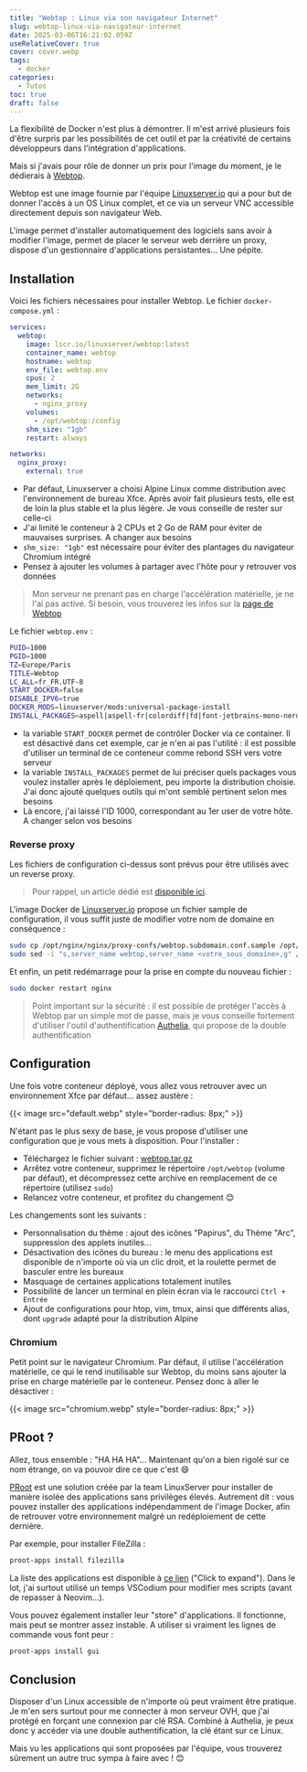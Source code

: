 ```yaml
---
title: "Webtop : Linux via son navigateur Internet"
slug: webtop-linux-via-navigateur-internet
date: 2025-03-06T16:21:02.059Z
useRelativeCover: true
cover: cover.webp
tags:
  - docker
categories:
  - Tutos
toc: true
draft: false
---
```


La flexibilité de Docker n'est plus à démontrer. Il m'est arrivé plusieurs fois d'être surpris par les possibilités de cet outil et par la créativité de certains développeurs dans l'intégration d'applications.

Mais si j'avais pour rôle de donner un prix pour l'image du moment, je le dédierais à [Webtop](https://docs.linuxserver.io/images/docker-webtop/).

Webtop est une image fournie par l'équipe [Linuxserver.io](https://www.linuxserver.io/) qui a pour but de donner l'accès à un OS Linux complet, et ce via un serveur VNC accessible directement depuis son navigateur Web.

L'image permet d'installer automatiquement des logiciels sans avoir à modifier l'image, permet de placer le serveur web derrière un proxy, dispose d'un gestionnaire d'applications persistantes... Une pépite.

## Installation

Voici les fichiers nécessaires pour installer Webtop. Le fichier `docker-compose.yml` :

```yml
services:
  webtop:
    image: lscr.io/linuxserver/webtop:latest
    container_name: webtop
    hostname: webtop
    env_file: webtop.env
    cpus: 2
    mem_limit: 2G
    networks:
      - nginx_proxy
    volumes:
      - /opt/webtop:/config
    shm_size: "1gb"
    restart: always

networks:
  nginx_proxy:
    external: true
```

- Par défaut, Linuxserver a choisi Alpine Linux comme distribution avec l'environnement de bureau Xfce. Après avoir fait plusieurs tests, elle est de loin la plus stable et la plus légère. Je vous conseille de rester sur celle-ci
- J'ai limité le conteneur à 2 CPUs et 2 Go de RAM pour éviter de mauvaises surprises. A changer aux besoins
- `shm_size: "1gb"` est nécessaire pour éviter des plantages du navigateur Chromium intégré
- Pensez à ajouter les volumes à partager avec l'hôte pour y retrouver vos données

> Mon serveur ne prenant pas en charge l'accélération matérielle, je ne l'ai pas activé. Si besoin, vous trouverez les infos sur la [page de Webtop](https://docs.linuxserver.io/images/docker-webtop/)

Le fichier `webtop.env` :

```bash
PUID=1000
PGID=1000
TZ=Europe/Paris
TITLE=Webtop
LC_ALL=fr_FR.UTF-8
START_DOCKER=false
DISABLE_IPV6=true
DOCKER_MODS=linuxserver/mods:universal-package-install
INSTALL_PACKAGES=aspell|aspell-fr|colordiff|fd|font-jetbrains-mono-nerd|fzf|git|htop|ncdu|papirus-icon-theme|ripgrep|thunar-archive-plugin|tmux|vim|xarchiver|zip|zoxide
```

- la variable `START_DOCKER` permet de contrôler Docker via ce container. Il est désactivé dans cet exemple, car je n'en ai pas l'utilité : il est possible d'utiliser un terminal de ce conteneur comme rebond SSH vers votre serveur
- la variable `INSTALL_PACKAGES` permet de lui préciser quels packages vous voulez installer après le déploiement, peu importe la distribution choisie. J'ai donc ajouté quelques outils qui m'ont semblé pertinent selon mes besoins
- Là encore, j'ai laissé l'ID 1000, correspondant au 1er user de votre hôte. A changer selon vos besoins

### Reverse proxy

Les fichiers de configuration ci-dessus sont prévus pour être utilisés avec un reverse proxy.

> Pour rappel, un article dédié est [disponible ici](/posts/reverse-proxy-nginx/).

L'image Docker de [Linuxserver.io](https://docs.linuxserver.io/general/swag/) propose un fichier sample de configuration, il vous suffit juste de modifier votre nom de domaine en conséquence :

```bash
sudo cp /opt/nginx/nginx/proxy-confs/webtop.subdomain.conf.sample /opt/nginx/nginx/proxy-confs/webtop.subdomain.conf
sudo sed -i "s,server_name webtop,server_name <votre_sous_domaine>,g" /opt/nginx/nginx/proxy-confs/webtop.subdomain.conf
```

Et enfin, un petit redémarrage pour la prise en compte du nouveau fichier :

```bash
sudo docker restart nginx
```

> Point important sur la sécurité : il est possible de protéger l'accès à Webtop par un simple mot de passe, mais je vous conseille fortement d'utiliser l'outil d'authentification [Authelia](/posts/authelia-serveur-dauthentification-open-source/), qui propose de la double authentification

## Configuration

Une fois votre conteneur déployé, vous allez vous retrouver avec un environnement Xfce par défaut... assez austère : 

{{< image src="default.webp" style="border-radius: 8px;" >}}

N'étant pas le plus sexy de base, je vous propose d'utiliser une configuration que je vous mets à disposition. Pour l'installer :

- Téléchargez le fichier suivant : [webtop.tar.gz](/files/webtop.tar.gz)
- Arrêtez votre conteneur, supprimez le répertoire `/opt/webtop` (volume par défaut), et décompressez cette archive en remplacement de ce répertoire (utilisez `sudo`)
- Relancez votre conteneur, et profitez du changement :blush:

Les changements sont les suivants : 

- Personnalisation du thème : ajout des icônes "Papirus", du Thème "Arc", suppression des applets inutiles...
- Désactivation des icônes du bureau : le menu des applications est disponible de n'importe où via un clic droit, et la roulette permet de basculer entre les bureaux
- Masquage de certaines applications totalement inutiles
- Possibilité de lancer un terminal en plein écran via le raccourci `Ctrl + Entrée`
- Ajout de configurations pour htop, vim, tmux, ainsi que différents alias, dont `upgrade` adapté pour la distribution Alpine

### Chromium

Petit point sur le navigateur Chromium. Par défaut, il utilise l'accélération matérielle, ce qui le rend inutilisable sur Webtop, du moins sans ajouter la prise en charge matérielle par le conteneur. Pensez donc à aller le désactiver :

{{< image src="chromium.webp" style="border-radius: 8px;" >}}

## PRoot ?

Allez, tous ensemble : "HA HA HA"... Maintenant qu'on a bien rigolé sur ce nom étrange, on va pouvoir dire ce que c'est :smile:

[PRoot](https://github.com/linuxserver/proot-apps) est une solution créée par la team LinuxServer pour installer de manière isolée des applications sans privilèges élevés. Autrement dit : vous pouvez installer des applications indépendamment de l'image Docker, afin de retrouver votre environnement malgré un redéploiement de cette dernière.

Par exemple, pour installer FileZilla : 

```bash
proot-apps install filezilla
```

La liste des applications est disponible à [ce lien](https://github.com/linuxserver/proot-apps?tab=readme-ov-file#supported-apps) ("Click to expand"). Dans le lot, j'ai surtout utilisé un temps VSCodium pour modifier mes scripts (avant de repasser à Neovim...).

Vous pouvez également installer leur "store" d'applications. Il fonctionne, mais peut se montrer assez instable. A utiliser si vraiment les lignes de commande vous font peur :

```bash
proot-apps install gui
```

## Conclusion

Disposer d'un Linux accessible de n'importe où peut vraiment être pratique. Je m'en sers surtout pour me connecter à mon serveur OVH, que j'ai protégé en forçant une connexion par clé RSA. Combiné à Authelia, je peux donc y accéder via une double authentification, la clé étant sur ce Linux.

Mais vu les applications qui sont proposées par l'équipe, vous trouverez sûrement un autre truc sympa à faire avec ! :blush: